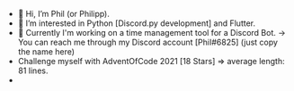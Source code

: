 - 👋 Hi, I’m Phil (or Philipp).
- 👀 I’m interested in Python [Discord.py development] and Flutter.
- 🌱 Currently I'm working on a time management tool for a Discord Bot.
-> You can reach me through my Discord account [PhiI#6825] (just copy the name here)
- Challenge myself with AdventOfCode 2021 [18 Stars] => average length: 81 lines.
- 
<!---
PhilXi/PhilXi is a ✨ special ✨ repository because its `README.md` (this file) appears on your GitHub profile.
You can click the Preview link to take a look at your changes.
--->
